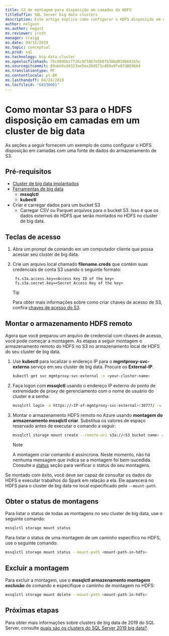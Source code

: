 ```yaml
---
title: S3 de montagem para disposição em camadas do HDFS
titleSuffix: SQL Server big data clusters
description: Este artigo explica como configurar o HDFS disposição em camadas para montar um sistema de arquivo externo do S3 no HDFS em um cluster de big data do SQL Server 2019 (visualização).
author: nelgson
ms.author: negust
ms.reviewer: jroth
manager: craigg
ms.date: 04/15/2019
ms.topic: conceptual
ms.prod: sql
ms.technology: big-data-cluster
ms.openlocfilehash: 79c09d5bcff26c9f5867e5b0fb38bd019b681b5c
ms.sourcegitcommit: 89abd4cd4323ae5ee284571cd69a9fe07d869664
ms.translationtype: MT
ms.contentlocale: pt-BR
ms.lasthandoff: 04/24/2019
ms.locfileid: "64330601"
---
```

# <a name="how-to-mount-s3-for-hdfs-tiering-in-a-big-data-cluster"></a>Como montar S3 para o HDFS disposição em camadas em um cluster de big data

As seções a seguir fornecem um exemplo de como configurar o HDFS disposição em camadas com uma fonte de dados do armazenamento de S3.

## <a name="prerequisites"></a>Pré-requisitos

- [Cluster de big data implantados](deployment-guidance.md)
- [Ferramentas de big data](deploy-big-data-tools.md)
  - **mssqlctl**
  - **kubectl**
- Criar e carregar dados para um bucket S3 
  - Carregar CSV ou Parquet arquivos para o bucket S3. Isso é que os dados externos do HDFS que serão montados no HDFS no cluster de big data.

## <a name="access-keys"></a>Teclas de acesso

1. Abra um prompt de comando em um computador cliente que possa acessar seu cluster de big data.

1. Crie um arquivo local chamado **filename.creds** que contém suas credenciais de conta S3 usando o seguinte formato:

   ```text
    fs.s3a.access.key=<Access Key ID of the key>
    fs.s3a.secret.key=<Secret Access Key of the key>
   ```

   > [!TIP]
   > Para obter mais informações sobre como criar chaves de acesso de S3, confira [chaves de acesso do S3](https://docs.aws.amazon.com/general/latest/gr/aws-sec-cred-types.html#access-keys-and-secret-access-keys).

## <a id="mount"></a> Montar o armazenamento HDFS remoto

Agora que você preparou um arquivo de credencial com chaves de acesso, você pode começar a montagem. As etapas a seguir montagem o armazenamento remoto do HDFS no S3 no armazenamento local de HDFS do seu cluster de big data.

1. Use **kubectl** para localizar o endereço IP para o **mgmtproxy-svc-externo** serviço em seu cluster de big data. Procure os **External-IP**.

   ```bash
   kubectl get svc mgmtproxy-svc-external -n <your-cluster-name>
   ```

1. Faça logon com **mssqlctl** usando o endereço IP externo do ponto de extremidade de proxy de gerenciamento com o nome de usuário do cluster e a senha:

   ```bash
   mssqlctl login -e https://<IP-of-mgmtproxy-svc-external>:30777/ -u <username> -p <password>
   ```

1. Montar o armazenamento HDFS remoto no Azure usando **montagem do armazenamento mssqlctl criar**. Substitua os valores de espaço reservado antes de executar o comando a seguir:

   ```bash
   mssqlctl storage mount create --remote-uri s3a://<S3 bucket name> --mount-path /mounts/<mount-name> --credential-file <path-to-s3-credentials>/file.creds
   ```

   > [!NOTE]
   > A montagem criar comando é assíncrona. Neste momento, não há nenhuma mensagem que indica se a montagem foi bem-sucedida. Consulte a [status](#status) seção para verificar o status do seu montagens.

Se montado com êxito, você deve ser capaz de consultar os dados do HDFS e executar trabalhos do Spark em relação a ela. Ele aparecerá no HDFS para o cluster de big data no local especificado pelo `--mount-path`.

## <a id="status"></a> Obter o status de montagens

Para listar o status de todas as montagens no seu cluster de big data, use o seguinte comando:

```bash
mssqlctl storage mount status
```

Para listar o status de uma montagem de um caminho específico no HDFS, use o seguinte comando:

```bash
mssqlctl storage mount status --mount-path <mount-path-in-hdfs>
```

## <a id="delete"></a> Excluir a montagem

Para excluir a montagem, use o **mssqlctl armazenamento montagem exclusão** de comando e especifique o caminho de montagem no HDFS:

```bash
mssqlctl storage mount delete --mount-path <mount-path-in-hdfs>
```

## <a name="next-steps"></a>Próximas etapas

Para obter mais informações sobre clusters de big data de 2019 do SQL Server, consulte [quais são os clusters do SQL Server 2019 big data?](big-data-cluster-overview.md).
